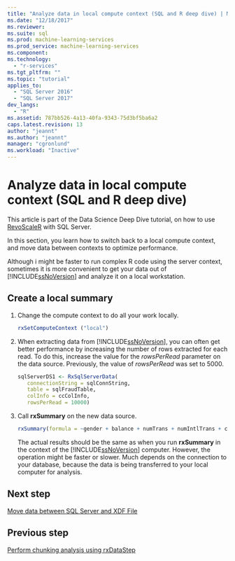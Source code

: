 ```yaml
---
title: "Analyze data in local compute context (SQL and R deep dive) | Microsoft Docs"
ms.date: "12/18/2017"
ms.reviewer: 
ms.suite: sql
ms.prod: machine-learning-services
ms.prod_service: machine-learning-services
ms.component: 
ms.technology: 
  - "r-services"
ms.tgt_pltfrm: ""
ms.topic: "tutorial"
applies_to: 
  - "SQL Server 2016"
  - "SQL Server 2017"
dev_langs: 
  - "R"
ms.assetid: 787bb526-4a13-40fa-9343-75d3bf5ba6a2
caps.latest.revision: 13
author: "jeannt"
ms.author: "jeannt"
manager: "cgronlund"
ms.workload: "Inactive"
---
```

# Analyze data in local compute context (SQL and R deep dive)

This article is part of the Data Science Deep Dive tutorial, on how to use [RevoScaleR](https://docs.microsoft.com/machine-learning-server/r-reference/revoscaler/revoscaler) with SQL Server.

In this section, you learn how to switch back to a local compute context, and move data between contexts to optimize performance.

Although i might be faster to run complex R code using the server context, sometimes it is more convenient to get your data out of [!INCLUDE[ssNoVersion](../../includes/ssnoversion-md.md)] and analyze it on a local workstation.

## Create a local summary

1. Change the compute context to do all your work locally.
  
    ```R
    rxSetComputeContext ("local")
    ```
  
2. When extracting data from [!INCLUDE[ssNoVersion](../../includes/ssnoversion-md.md)], you can often get better performance by increasing the number of rows extracted for each read.  To do this, increase the value for the *rowsPerRead* parameter on the data source. Previously, the value of *rowsPerRead* was set to 5000.
  
    ```R
    sqlServerDS1 <- RxSqlServerData(
       connectionString = sqlConnString,
       table = sqlFraudTable,
       colInfo = ccColInfo,
       rowsPerRead = 10000)
    ```

3. Call **rxSummary** on the new data source.
  
    ```R
    rxSummary(formula = ~gender + balance + numTrans + numIntlTrans + creditLine, data = sqlServerDS1)
    ```
  
    The actual results should be the same as when you run **rxSummary** in the context of the [!INCLUDE[ssNoVersion](../../includes/ssnoversion-md.md)] computer.  However, the operation might be faster or slower. Much depends on the connection to your database, because the data is being transferred to your local computer for analysis.

## Next step

[Move data between SQL Server and XDF File](../../advanced-analytics/tutorials/deepdive-move-data-between-sql-server-and-xdf-file.md)

## Previous step

[Perform chunking analysis using rxDataStep](../../advanced-analytics/tutorials/deepdive-perform-chunking-analysis-using-rxdatastep.md)
